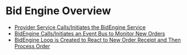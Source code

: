 # Bid Engine Overview

* [Provider Service Calls/Initiates the BidEngine Service](bid-engine-service.md#1-.-provider-service-calls-initiates-the-bidengine-service)
* [BidEngine Calls/Initiates an Event Bus to Monitor New Orders](bid-engine-service.md#2-.-bidengine-calls-initiates-an-event-bus-to-monitor-new-orders)
* [BidEngine Loop is Created to React to New Order Receipt and Then Process Order](bid-engine-service.md#3-.-bidengine-loop-is-created-to-react-to-new-order-receipt-and-then-process-order)
